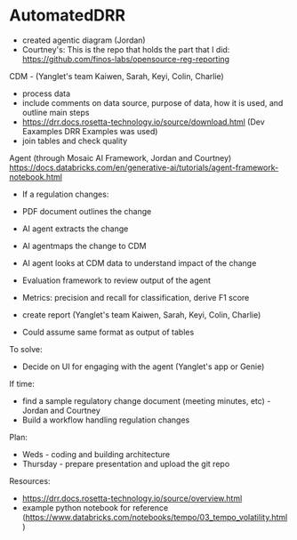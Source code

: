 # AutomatedDRR
- created agentic diagram (Jordan)
- Courtney's: This is the repo that holds the part that I did: 
https://github.com/finos-labs/opensource-reg-reporting

CDM - (Yanglet's team Kaiwen, Sarah, Keyi, Colin, Charlie)
- process data
- include comments on data source, purpose of data, how it is used, and outline main steps
- https://drr.docs.rosetta-technology.io/source/download.html (Dev Eaxamples DRR Examples was used)
- join tables and check quality

Agent (through Mosaic AI Framework, Jordan and Courtney)
https://docs.databricks.com/en/generative-ai/tutorials/agent-framework-notebook.html
- If a regulation changes:
- PDF document outlines the change
- AI agent extracts the change
- AI agentmaps the change to CDM
- AI agent looks at CDM data to understand impact of the change
- Evaluation framework to review output of the agent
- Metrics: precision and recall for classification, derive F1 score

- create report (Yanglet's team Kaiwen, Sarah, Keyi, Colin, Charlie)
- Could assume same format as output of tables

To solve:
- Decide on UI for engaging with the agent (Yanglet's app or Genie)

If time:
- find a sample regulatory change document (meeting minutes, etc) - Jordan and Courtney
- Build a workflow handling regulation changes

Plan:
- Weds - coding and building architecture
- Thursday - prepare presentation and upload the git repo

Resources:
- https://drr.docs.rosetta-technology.io/source/overview.html
- example python notebook for reference (https://www.databricks.com/notebooks/tempo/03_tempo_volatility.html)
